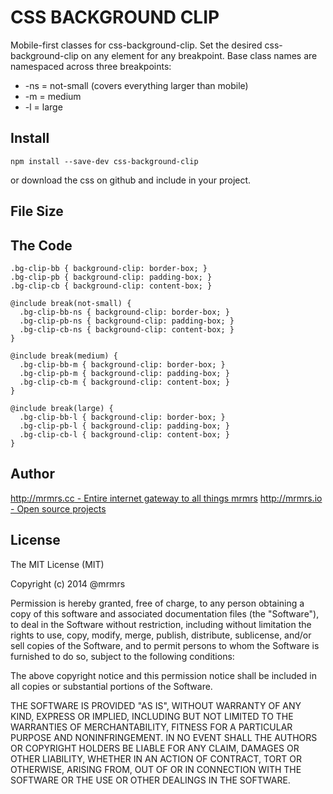 # CSS BACKGROUND CLIP

  Mobile-first classes for css-background-clip.
  Set the desired css-background-clip on any element for any breakpoint.
  Base class names are namespaced across three breakpoints:

*  -ns = not-small (covers everything larger than mobile)
*  -m  = medium
*  -l  = large

## Install
```
npm install --save-dev css-background-clip
```
or download the css on github and include in your project.

## File Size


## The Code
```
.bg-clip-bb { background-clip: border-box; }
.bg-clip-pb { background-clip: padding-box; }
.bg-clip-cb { background-clip: content-box; }

@include break(not-small) {
  .bg-clip-bb-ns { background-clip: border-box; }
  .bg-clip-pb-ns { background-clip: padding-box; }
  .bg-clip-cb-ns { background-clip: content-box; }
}

@include break(medium) {
  .bg-clip-bb-m { background-clip: border-box; }
  .bg-clip-pb-m { background-clip: padding-box; }
  .bg-clip-cb-m { background-clip: content-box; }
}

@include break(large) {
  .bg-clip-bb-l { background-clip: border-box; }
  .bg-clip-pb-l { background-clip: padding-box; }
  .bg-clip-cb-l { background-clip: content-box; }
}
```

## Author

[http://mrmrs.cc - Entire internet gateway to all things mrmrs](http://mrmrs.cc)
[http://mrmrs.io - Open source projects](http://mrmrs.io)

## License

The MIT License (MIT)

Copyright (c) 2014 @mrmrs

Permission is hereby granted, free of charge, to any person obtaining a copy
of this software and associated documentation files (the "Software"), to deal
in the Software without restriction, including without limitation the rights
to use, copy, modify, merge, publish, distribute, sublicense, and/or sell
copies of the Software, and to permit persons to whom the Software is
furnished to do so, subject to the following conditions:

The above copyright notice and this permission notice shall be included in
all copies or substantial portions of the Software.

THE SOFTWARE IS PROVIDED "AS IS", WITHOUT WARRANTY OF ANY KIND, EXPRESS OR
IMPLIED, INCLUDING BUT NOT LIMITED TO THE WARRANTIES OF MERCHANTABILITY,
FITNESS FOR A PARTICULAR PURPOSE AND NONINFRINGEMENT. IN NO EVENT SHALL THE
AUTHORS OR COPYRIGHT HOLDERS BE LIABLE FOR ANY CLAIM, DAMAGES OR OTHER
LIABILITY, WHETHER IN AN ACTION OF CONTRACT, TORT OR OTHERWISE, ARISING FROM,
OUT OF OR IN CONNECTION WITH THE SOFTWARE OR THE USE OR OTHER DEALINGS IN
THE SOFTWARE.

